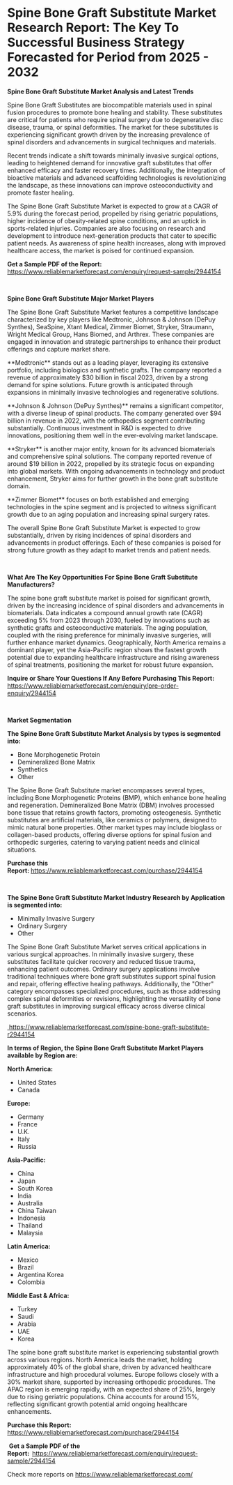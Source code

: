 <p><h1>Spine Bone Graft Substitute Market Research Report: The Key To Successful Business Strategy Forecasted for Period from 2025 - 2032</h1></p><p><strong>Spine Bone Graft Substitute Market Analysis and Latest Trends</strong></p>
<p><p>Spine Bone Graft Substitutes are biocompatible materials used in spinal fusion procedures to promote bone healing and stability. These substitutes are critical for patients who require spinal surgery due to degenerative disc disease, trauma, or spinal deformities. The market for these substitutes is experiencing significant growth driven by the increasing prevalence of spinal disorders and advancements in surgical techniques and materials.</p><p>Recent trends indicate a shift towards minimally invasive surgical options, leading to heightened demand for innovative graft substitutes that offer enhanced efficacy and faster recovery times. Additionally, the integration of bioactive materials and advanced scaffolding technologies is revolutionizing the landscape, as these innovations can improve osteoconductivity and promote faster healing.</p><p>The Spine Bone Graft Substitute Market is expected to grow at a CAGR of 5.9% during the forecast period, propelled by rising geriatric populations, higher incidence of obesity-related spine conditions, and an uptick in sports-related injuries. Companies are also focusing on research and development to introduce next-generation products that cater to specific patient needs. As awareness of spine health increases, along with improved healthcare access, the market is poised for continued expansion.</p></p>
<p><strong>Get a Sample PDF of the Report:&nbsp;</strong> <a href="https://www.reliablemarketforecast.com/enquiry/request-sample/2944154?utm_campaign=3171&utm_medium=2&utm_source=Github&utm_content=ia&utm_term=15032025&utm_id=spine-bone-graft-substitute">https://www.reliablemarketforecast.com/enquiry/request-sample/2944154</a></p>
<p>&nbsp;</p>
<p><strong>Spine Bone Graft Substitute Major Market Players</strong></p>
<p><p>The Spine Bone Graft Substitute Market features a competitive landscape characterized by key players like Medtronic, Johnson & Johnson (DePuy Synthes), SeaSpine, Xtant Medical, Zimmer Biomet, Stryker, Straumann, Wright Medical Group, Hans Biomed, and Arthrex. These companies are engaged in innovation and strategic partnerships to enhance their product offerings and capture market share.</p><p>**Medtronic** stands out as a leading player, leveraging its extensive portfolio, including biologics and synthetic grafts. The company reported a revenue of approximately $30 billion in fiscal 2023, driven by a strong demand for spine solutions. Future growth is anticipated through expansions in minimally invasive technologies and regenerative solutions.</p><p>**Johnson & Johnson (DePuy Synthes)** remains a significant competitor, with a diverse lineup of spinal products. The company generated over $94 billion in revenue in 2022, with the orthopedics segment contributing substantially. Continuous investment in R&D is expected to drive innovations, positioning them well in the ever-evolving market landscape.</p><p>**Stryker** is another major entity, known for its advanced biomaterials and comprehensive spinal solutions. The company reported revenue of around $19 billion in 2022, propelled by its strategic focus on expanding into global markets. With ongoing advancements in technology and product enhancement, Stryker aims for further growth in the bone graft substitute domain.</p><p>**Zimmer Biomet** focuses on both established and emerging technologies in the spine segment and is projected to witness significant growth due to an aging population and increasing spinal surgery rates. </p><p>The overall Spine Bone Graft Substitute Market is expected to grow substantially, driven by rising incidences of spinal disorders and advancements in product offerings. Each of these companies is poised for strong future growth as they adapt to market trends and patient needs.</p></p>
<p>&nbsp;</p>
<p><strong>What Are The Key Opportunities For Spine Bone Graft Substitute Manufacturers?</strong></p>
<p><p>The spine bone graft substitute market is poised for significant growth, driven by the increasing incidence of spinal disorders and advancements in biomaterials. Data indicates a compound annual growth rate (CAGR) exceeding 5% from 2023 through 2030, fueled by innovations such as synthetic grafts and osteoconductive materials. The aging population, coupled with the rising preference for minimally invasive surgeries, will further enhance market dynamics. Geographically, North America remains a dominant player, yet the Asia-Pacific region shows the fastest growth potential due to expanding healthcare infrastructure and rising awareness of spinal treatments, positioning the market for robust future expansion.</p></p>
<p><strong>Inquire or Share Your Questions If Any Before Purchasing This Report:</strong> <a href="https://www.reliablemarketforecast.com/enquiry/pre-order-enquiry/2944154?utm_campaign=3171&utm_medium=2&utm_source=Github&utm_content=ia&utm_term=15032025&utm_id=spine-bone-graft-substitute">https://www.reliablemarketforecast.com/enquiry/pre-order-enquiry/2944154</a></p>
<p>&nbsp;</p>
<p><strong>Market Segmentation</strong></p>
<p><strong>The Spine Bone Graft Substitute Market Analysis by types is segmented into:</strong></p>
<p><ul><li>Bone Morphogenetic Protein</li><li>Demineralized Bone Matrix</li><li>Synthetics</li><li>Other</li></ul></p>
<p><p>The Spine Bone Graft Substitute market encompasses several types, including Bone Morphogenetic Proteins (BMP), which enhance bone healing and regeneration. Demineralized Bone Matrix (DBM) involves processed bone tissue that retains growth factors, promoting osteogenesis. Synthetic substitutes are artificial materials, like ceramics or polymers, designed to mimic natural bone properties. Other market types may include bioglass or collagen-based products, offering diverse options for spinal fusion and orthopedic surgeries, catering to varying patient needs and clinical situations.</p></p>
<p><strong>Purchase this Report:&nbsp;</strong><a href="https://www.reliablemarketforecast.com/purchase/2944154?utm_campaign=3171&utm_medium=2&utm_source=Github&utm_content=ia&utm_term=15032025&utm_id=spine-bone-graft-substitute">https://www.reliablemarketforecast.com/purchase/2944154</a></p>
<p>&nbsp;</p>
<p><strong>The Spine Bone Graft Substitute Market Industry Research by Application is segmented into:</strong></p>
<p><ul><li>Minimally Invasive Surgery</li><li>Ordinary Surgery</li><li>Other</li></ul></p>
<p><p>The Spine Bone Graft Substitute Market serves critical applications in various surgical approaches. In minimally invasive surgery, these substitutes facilitate quicker recovery and reduced tissue trauma, enhancing patient outcomes. Ordinary surgery applications involve traditional techniques where bone graft substitutes support spinal fusion and repair, offering effective healing pathways. Additionally, the "Other" category encompasses specialized procedures, such as those addressing complex spinal deformities or revisions, highlighting the versatility of bone graft substitutes in improving surgical efficacy across diverse clinical scenarios.</p></p>
<p><a href="https://www.reliablemarketforecast.com/spine-bone-graft-substitute-r2944154?utm_campaign=3171&utm_medium=2&utm_source=Github&utm_content=ia&utm_term=15032025&utm_id=spine-bone-graft-substitute">&nbsp;https://www.reliablemarketforecast.com/spine-bone-graft-substitute-r2944154</a></p>
<p><strong>In terms of Region, the Spine Bone Graft Substitute Market Players available by Region are:</strong></p>
<p>
    <p> <strong> North America: </strong>
        <ul>
            <li>United States</li>
            <li>Canada</li>
        </ul>
        </p> 
    <p> <strong> Europe: </strong>
        <ul>
            <li>Germany</li>
            <li>France</li>
            <li>U.K.</li>
            <li>Italy</li>
            <li>Russia</li>
        </ul>
        </p> 
    <p> <strong> Asia-Pacific: </strong>
        <ul>
            <li>China</li>
            <li>Japan</li>
            <li>South Korea</li>
            <li>India</li>
            <li>Australia</li>
            <li>China Taiwan</li>
            <li>Indonesia</li>
            <li>Thailand</li>
            <li>Malaysia</li>
        </ul>
        </p> 
    <p> <strong> Latin America: </strong>
        <ul>
            <li>Mexico</li>
            <li>Brazil</li>
            <li>Argentina Korea</li>
            <li>Colombia</li>
        </ul>
        </p> 
    <p> <strong> Middle East & Africa: </strong>
        <ul>
            <li>Turkey</li>
            <li>Saudi</li>
            <li>Arabia</li>
            <li>UAE</li>
            <li>Korea</li>
        </ul>
    </p>
    </p>
<p><p>The spine bone graft substitute market is experiencing substantial growth across various regions. North America leads the market, holding approximately 40% of the global share, driven by advanced healthcare infrastructure and high procedural volumes. Europe follows closely with a 30% market share, supported by increasing orthopedic procedures. The APAC region is emerging rapidly, with an expected share of 25%, largely due to rising geriatric populations. China accounts for around 15%, reflecting significant growth potential amid ongoing healthcare enhancements.</p></p>
<p><strong>Purchase this Report: </strong><a href="https://www.reliablemarketforecast.com/purchase/2944154?utm_campaign=3171&utm_medium=2&utm_source=Github&utm_content=ia&utm_term=15032025&utm_id=spine-bone-graft-substitute">https://www.reliablemarketforecast.com/purchase/2944154</a></p>
<p>&nbsp;<strong>Get a Sample PDF of the Report:&nbsp;&nbsp;</strong><a href="https://www.reliablemarketforecast.com/enquiry/request-sample/2944154?utm_campaign=3171&utm_medium=2&utm_source=Github&utm_content=ia&utm_term=15032025&utm_id=spine-bone-graft-substitute">https://www.reliablemarketforecast.com/enquiry/request-sample/2944154</a></p>
<p><strong></strong></p>
<p>Check more reports on <a href="https://www.reliablemarketforecast.com/?utm_campaign=3171&utm_medium=2&utm_source=Github&utm_content=ia&utm_term=15032025&utm_id=spine-bone-graft-substitute">https://www.reliablemarketforecast.com/</a></p>